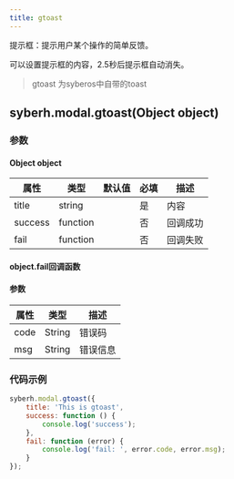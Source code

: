 ```yaml
---
title: gtoast
---
```


提示框：提示用户某个操作的简单反馈。

可以设置提示框的内容，2.5秒后提示框自动消失。

<!-- 支持`Promise` 使用。 -->

> gtoast 为syberos中自带的toast

## syberh.modal.gtoast(Object object)
### 参数
#### Object object
| 属性     | 类型  | 默认值 | 必填 | 描述                         |
| ---------- | ------- | -------- | -------- | -------------------------- |
| title | string | | 是 | 内容 |
| success | function |  |  否     | 回调成功      |
| fail   | function |  |  否     | 回调失败      |


#### object.fail回调函数
#### 参数
| 属性 | 类型  | 描述 |
| -- | -- | -- |
| code | String | 错误码 |
| msg | String  | 错误信息 |

### 代码示例
```javascript
syberh.modal.gtoast({
    title: 'This is gtoast',
    success: function () {
        console.log('success');
    },
    fail: function (error) {
	    console.log('fail: ', error.code, error.msg);
    }
});
```

<!-- #### Promise
```javascript
syberh.modal.gtoast({
    title: 'This is gtoast'
}).catch(function(error) {
	console.log('fail: ', error.code, error.msg);
});
``` -->